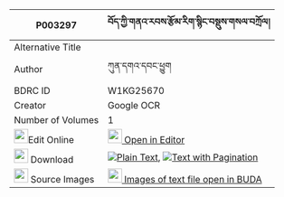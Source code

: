 |P003297|བོད་ཀྱི་གནའ་རབས་རྩོམ་རིག་སྙིང་བསྡུས་གསལ་བཀྲོལ། 
| --- | --- 
|Alternative Title |
|Author| ཀུན་དགའ་དབང་ཕྱུག
|BDRC ID | W1KG25670
|Creator | Google OCR
|Number of Volumes| 1
|<img width="25" src="https://img.icons8.com/color/25/000000/edit-property.png">Edit Online| [<img width="25" src="https://avatars.githubusercontent.com/u/45091458?s=200&v=4"> Open in Editor](http://editor.openpecha.org/P003297)
|<img width="25" src="https://img.icons8.com/fluent/48/000000/download-2.png"/>  Download | [![](https://img.icons8.com/color/20/000000/txt.png)Plain Text](https://github.com/Openpecha/P003297/releases/download/v1/bo_kyi_narab_tsomrik_nying_du__plain_P003297.zip), [![](https://img.icons8.com/color/20/000000/txt.png)Text with Pagination](https://github.com/Openpecha/P003297/releases/download/v1/bo_kyi_narab_tsomrik_nying_du__pages_P003297.zip)
|<img width="25" src="https://img.icons8.com/plasticine/100/000000/pictures-folder.png"/>  Source Images | [<img width="25" src="https://library.bdrc.io/icons/BUDA-small.svg"> Images of text file open in BUDA](https://library.bdrc.io/show/bdr:W1KG25670)